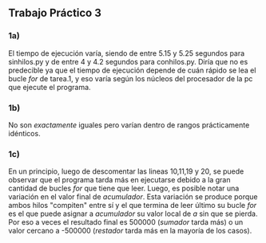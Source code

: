 ## Trabajo Práctico 3

### 1a)
El tiempo de ejecución varía, siendo de entre 5.15 y 5.25 segundos para sinhilos.py y de entre 4 y 4.2 segundos para conhilos.py. 
Diría que no es predecible ya que el tiempo de ejecución depende de cuán rápido se lea el bucle *for* de tarea.1, y eso varía según 
los núcleos del procesador de la pc que ejecute el programa.

### 1b)
No son *exactamente* iguales pero varían dentro de rangos prácticamente idénticos.

### 1c)
En un principio, luego de descomentar las lineas 10,11,19 y 20, se puede observar que el programa tarda más en ejecutarse debido a la 
gran cantidad de bucles *for* que tiene que leer. Luego, es posible notar una variación en el valor final de *acumulador*.
Esta variación se produce porque ambos hilos "compiten" entre sí y el que termina de leer último su bucle *for* es el que puede
asignar a *acumulador* su valor local de *a* sin que se pierda. Por eso a veces el resultado final es 500000 (*sumador* tarda más) o
un valor cercano a -500000 (*restador* tarda más en la mayoría de los casos).

